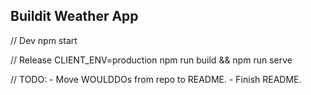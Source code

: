 ## Buildit Weather App

// Dev
npm start

// Release
CLIENT_ENV=production npm run build && npm run serve

// TODO:
    - Move WOULDDOs from repo to README.
    - Finish README.
